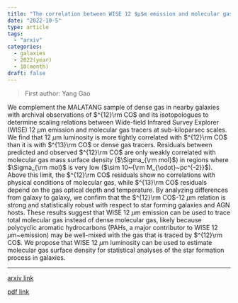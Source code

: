 ```yaml
---
title: "The correlation between WISE 12 $μ$m emission and molecular gas tracers on sub-kpc scales in nearby star-forming galaxies"
date: "2022-10-5"
type: article
tags:
  - "arxiv"
categories:
  - galaxies
  - 2022(year)
  - 10(month)
draft: false
---
```

> First author: Yang Gao

 We complement the MALATANG sample of dense gas in nearby galaxies with
archival observations of $^{12}\rm CO$ and its isotopologues to determine
scaling relations between Wide-field Infrared Survey Explorer (WISE) 12 $\mu$m
emission and molecular gas tracers at sub-kiloparsec scales. We find that 12
$\mu$m luminosity is more tightly correlated with $^{12}\rm CO$ than it is with
$^{13}\rm CO$ or dense gas tracers. Residuals between predicted and observed
$^{12}\rm CO$ are only weakly correlated with molecular gas mass surface
density ($\Sigma_{\rm mol}$) in regions where $\Sigma_{\rm mol}$ is very low
($\sim 10~{\rm M_{\odot}~pc^{-2}}$). Above this limit, the $^{12}\rm CO$
residuals show no correlations with physical conditions of molecular gas, while
$^{13}\rm CO$ residuals depend on the gas optical depth and temperature. By
analyzing differences from galaxy to galaxy, we confirm that the $^{12}\rm
CO$-12 $\mu$m relation is strong and statistically robust with respect to star
forming galaxies and AGN hosts. These results suggest that WISE 12 $\mu$m
emission can be used to trace total molecular gas instead of dense molecular
gas, likely because polycyclic aromatic hydrocarbons (PAHs, a major contributor
to WISE 12 $\mu$m~emission) may be well-mixed with the gas that is traced by
$^{12}\rm CO$. We propose that WISE 12 $\mu$m luminosity can be used to
estimate molecular gas surface density for statistical analyses of the star
formation process in galaxies.

---
[arxiv link](http://arxiv.org/abs/2210.01982v1)

[pdf link](http://arxiv.org/pdf/2210.01982v1)